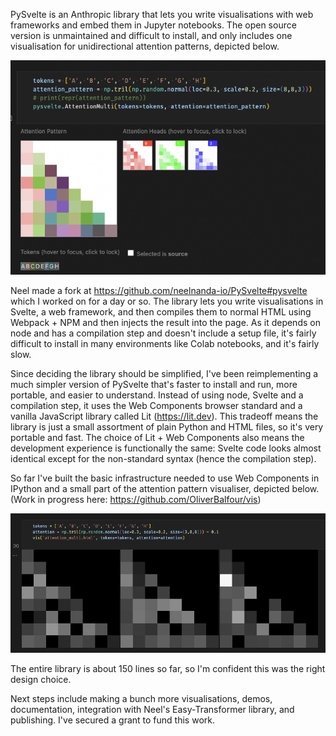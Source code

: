PySvelte is an Anthropic library that lets you write visualisations with web frameworks and embed them in Jupyter notebooks. The open source version is unmaintained and difficult to install, and only includes one visualisation for unidirectional attention patterns, depicted below.

![](20220909132540.png)

Neel made a fork at https://github.com/neelnanda-io/PySvelte#pysvelte which I worked on for a day or so. The library lets you write visualisations in Svelte, a web framework, and then compiles them to normal HTML using Webpack + NPM and then injects the result into the page. As it depends on node and has a compilation step and doesn't include a setup file, it's fairly difficult to install in many environments like Colab notebooks, and it's fairly slow.

Since deciding the library should be simplified, I've been reimplementing a much simpler version of PySvelte that's faster to install and run, more portable, and easier to understand. Instead of using node, Svelte and a compilation step, it uses the Web Components browser standard and a vanilla JavaScript library called Lit (https://lit.dev). This tradeoff means the library is just a small assortment of plain Python and HTML files, so it's very portable and fast. The choice of Lit + Web Components also means the development experience is functionally the same: Svelte code looks almost identical except for the non-standard syntax (hence the compilation step).

So far I've built the basic infrastructure needed to use Web Components in IPython and a small part of the attention pattern visualiser, depicted below. (Work in progress here: https://github.com/OliverBalfour/vis)

![](20220909133411.png)

The entire library is about 150 lines so far, so I'm confident this was the right design choice.

Next steps include making a bunch more visualisations, demos, documentation, integration with Neel's Easy-Transformer library, and publishing. I've secured a grant to fund this work.
